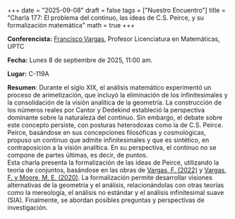 +++
date  = "2025-09-08"
draft = false
tags  = ["Nuestro Encuentro"]
title = "Charla 177: El problema del continuo, las ideas de C.S. Peirce, y su formalización matemática"
math  = true
+++

**Conferencista:** [Francisco Vargas](https://www.researchgate.net/profile/Francisco-Vargas-31), Profesor Licenciatura en Matemáticas, UPTC

**Fecha:** Lunes 8 de septiembre de 2025, 11:00 am.

**Lugar:** C-119A

**Resumen**: Durante el siglo XIX, el análisis matemático experimentó un proceso de arimetización, que incluyó la eliminación de los infinitesimales y la consolidación de la visión analítica de la geometría. La construcción de los números reales por Cantor y Dedekind estableció la perspectiva dominante sobre la naturaleza del continuo. Sin embargo, el debate sobre este concepto persiste, con posturas heterodoxas como la de C.S. Peirce. Peirce, basándose en sus concepciones filosóficas y cosmológicas, propuso un continuo que admite infinitesimales y que es sintético, en contraposición a la visión analítica. En su perspectiva, el continuo no se compone de partes últimas, es decir, de puntos.<br> Esta charla presenta la formalización de las ideas de Peirce, utilizando la teoría de conjuntos, basándose en las obras de [Vargas, F. (2022)](https://doi.org/10.1515/9783110717631-002) y [Vargas, F. y Moore, M. E. (2020)](https://doi.org/10.1093/oso/9780198809647.003.0014). La formalización permite desarrollar visiones alternativas de la geometría y el análisis, relacionándolas con otras teorías como la mereología, el análisis no estándar y el análisis infinitesimal suave (SIA). Finalmente, se abordan posibles preguntas y perspectivas de investigación.

<!--
<iframe width="560" height="315" src="https://www.youtube.com/watch?v=AOUBVVf38ZE" title="YouTube video player" frameborder="0" allow="accelerometer; autoplay; clipboard-write; encrypted-media; gyroscope; picture-in-picture; web-share" allowfullscreen></iframe>
-->
